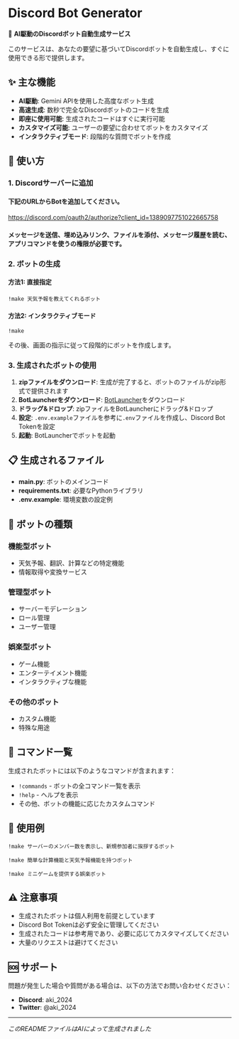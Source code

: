 # Discord Bot Generator

🤖 **AI駆動のDiscordボット自動生成サービス**

このサービスは、あなたの要望に基づいてDiscordボットを自動生成し、すぐに使用できる形で提供します。

## ✨ 主な機能

- **AI駆動**: Gemini APIを使用した高度なボット生成
- **高速生成**: 数秒で完全なDiscordボットのコードを生成
- **即座に使用可能**: 生成されたコードはすぐに実行可能
- **カスタマイズ可能**: ユーザーの要望に合わせてボットをカスタマイズ
- **インタラクティブモード**: 段階的な質問でボットを作成

## 🚀 使い方

### 1. Discordサーバーに追加
#### 下記のURLからBotを追加してください。
https://discord.com/oauth2/authorize?client_id=1389097751022665758
#### メッセージを送信、埋め込みリンク、ファイルを添付、メッセージ履歴を読む、アプリコマンドを使うの権限が必要です。


### 2. ボットの生成

#### 方法1: 直接指定
```
!make 天気予報を教えてくれるボット
```

#### 方法2: インタラクティブモード
```
!make
```
その後、画面の指示に従って段階的にボットを作成します。

### 3. 生成されたボットの使用

1. **zipファイルをダウンロード**: 生成が完了すると、ボットのファイルがzip形式で提供されます
2. **BotLauncherをダウンロード**: [BotLauncher](https://github.com/akiii2024/DiscordBotLauncher/releases/latest/download/BotLauncher.exe)をダウンロード
3. **ドラッグ&ドロップ**: zipファイルをBotLauncherにドラッグ&ドロップ
4. **設定**: `.env.example`ファイルを参考に`.env`ファイルを作成し、Discord Bot Tokenを設定
5. **起動**: BotLauncherでボットを起動

## 📋 生成されるファイル

- **main.py**: ボットのメインコード
- **requirements.txt**: 必要なPythonライブラリ
- **.env.example**: 環境変数の設定例

## 🎯 ボットの種類

### 機能型ボット
- 天気予報、翻訳、計算などの特定機能
- 情報取得や変換サービス

### 管理型ボット
- サーバーモデレーション
- ロール管理
- ユーザー管理

### 娯楽型ボット
- ゲーム機能
- エンターテイメント機能
- インタラクティブな機能

### その他のボット
- カスタム機能
- 特殊な用途

## 🔧 コマンド一覧

生成されたボットには以下のようなコマンドが含まれます：

- `!commands` - ボットの全コマンド一覧を表示
- `!help` - ヘルプを表示
- その他、ボットの機能に応じたカスタムコマンド

## 📝 使用例

```
!make サーバーのメンバー数を表示し、新規参加者に挨拶するボット

!make 簡単な計算機能と天気予報機能を持つボット

!make ミニゲームを提供する娯楽ボット
```

## ⚠️ 注意事項

- 生成されたボットは個人利用を前提としています
- Discord Bot Tokenは必ず安全に管理してください
- 生成されたコードは参考用であり、必要に応じてカスタマイズしてください
- 大量のリクエストは避けてください

## 🆘 サポート

問題が発生した場合や質問がある場合は、以下の方法でお問い合わせください：

- **Discord**: aki_2024
- **Twitter**: @aki_2024


---

*このREADMEファイルはAIによって生成されました*